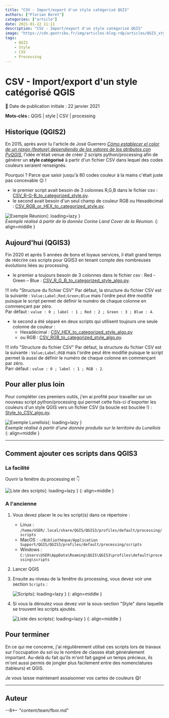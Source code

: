 ```yaml
---
title: "CSV - Import/export d'un style catégorisé QGIS"
authors: ["Florian Boret"]
categories: ["article"]
date: 2021-01-22 11:11
description: "CSV - Import/export d'un style catégorisé QGIS"
image: "https://cdn.geotribu.fr/img/articles-blog-rdp/articles/QGIS_style_CSV.gif"
tags: 
    - QGIS
    - Style
    - CSV
    - Processing
---
```


# CSV - Import/export d'un style catégorisé QGIS

:calendar: Date de publication initiale : 22 janvier 2021

**Mots-clés :** QGIS | style | CSV | processing

## Historique (QGIS2)

En 2015, après avoir lu l'article de José Guerrero [_Cómo establecer el color de un rasgo (feature) dependiendo de los valores de los atributos con PyQGIS_](https://joseguerreroa.wordpress.com/2015/02/22/como-establecer-el-color-de-un-rasgo-feature-dependiendo-de-los-valores-de-los-atributos-con-pyqgis/),  l'idée m'était venue de créer 2 scripts python/processing afin de générer un **style catégorisé** à partir d'un fichier CSV dans lequel des codes couleurs seraient renseignés.

Pourquoi ? Parce que saisir jusqu'à 80 codes couleur à la mains c'était juste pas concevable :wink: !

* le premier script avait besoin de 3 colonnes R,G,B dans le fichier csv : [CSV_R-G-B_to_categorized_style.py](https://github.com/igeofr/qgis2/blob/master/scripts/CSV_R-G-B_to_categorized_style.py).
* le second avait besoin d'un seul champ de couleur RGB ou Hexadécimal : [CSV_RGB_or_HEX_to_categorized_style.py](https://github.com/igeofr/qgis2/blob/master/scripts/CSV_RGB_or_HEX_to_categorized_style.py).

![Exemple Réunion](https://cdn.geotribu.fr/img/articles-blog-rdp/articles/CSV_QGIS_style.gif "Exemple réalisé à partir de la donnée Corine Land Cover de la Réunion."){: loading=lazy }  
*Exemple réalisé à partir de la donnée Corine Land Cover de la Réunion.*
{: align=middle }

## Aujourd'hui (QGIS3)

Fin 2020 et après 5 années de bons et loyaux services, il était grand temps de réécrire ces scripts pour QGIS3 en tenant compte des nombreuses évolutions liées au processing.

* le premier a toujours besoin de 3 colonnes dans le fichier csv : Red - Green – Blue : [CSV_R_G_B_to_categorized_style_algo.py](https://github.com/igeofr/qgis3/blob/master/scripts/style/CSV_R_G_B_to_categorized_style_algo.py).

!!! info "Structure du fichier CSV"
    Par défaut, la structure du fichier CSV est la suivante : `Value;Label;Red;Green;Blue` mais l'ordre peut être modifié puisque le script permet de définir le numéro de chaque colonne en commençant par zéro.  
    Par défaut : `value : 0 ; label : 1 ; Red : 2 ; Green : 3 ; Blue : 4`.

* le second a été séparé en deux scripts qui utilisent toujours une seule colonne de couleur :
    * Hexadécimal : [CSV_HEX_to_categorized_style_algo.py](https://github.com/igeofr/qgis3/blob/master/scripts/style/CSV_HEX_to_categorized_style_algo.py)
    * ou RGB : [CSV_RGB_to_categorized_style_algo.py](https://github.com/igeofr/qgis3/blob/master/scripts/style/CSV_RGB_to_categorized_style_algo.py).

!!! info "Structure du fichier CSV"
    Par défaut, la structure du fichier CSV est la suivante : `Value;Label;RGB` mais l'ordre peut être modifié puisque le script permet là aussi de définir le numéro de chaque colonne en commençant par zéro.  
    Parr défaut : `value : 0 ; label : 1 ; RGB : 2`.

## Pour aller plus loin

Pour compléter ces premiers outils, j'en ai profité pour travailler sur un nouveau script python/processing qui permet cette fois-ci d'exporter les couleurs d'un style QGIS vers un fichier CSV (la boucle est bouclée !) : [Style_to_CSV_algo.py](https://github.com/igeofr/qgis3/blob/master/scripts/style/Style_to_CSV_algo.py).

![Exemple Lunellois](https://cdn.geotribu.fr/img/articles-blog-rdp/articles/QGIS_style_CSV.gif "Exemple réalisé à partir d'une donnée produite sur le territoire du Lunellois."){: loading=lazy }  
*Exemple réalisé à partir d'une donnée produite sur le territoire du Lunellois*
{: align=middle }

----

## Comment ajouter ces scripts dans QGIS3

### La facilité

Ouvrir la fenêtre du processing et :point_down:

![Liste des scripts](https://cdn.geotribu.fr/img/articles-blog-rdp/articles/ajouter_scripts.png "Liste des scripts."){: loading=lazy }
{: align=middle }

### A l'ancienne

1. Vous devez placer le ou les script(s) dans ce répertoire :

    * Linux : `/home/USER/.local/share/QGIS/QGIS3/profiles/default/processing/scripts`
    * MacOS : `~/Bibliothèque/Application Support/QGIS/QGIS3/profiles/default/processing/scripts`
    * Windows : `C:\Users\USER\AppData\Roaming\QGIS\QGIS3\profiles\default\processing\scripts`

2. Lancer QGIS
3. Ensuite au niveau de la fenêtre du processing, vous devez voir une section `Scripts` :

    ![Scripts](https://cdn.geotribu.fr/img/articles-blog-rdp/articles/scripts_processing.png "Scripts."){: loading=lazy }
    {: align=middle }

4. Si vous la déroulez vous devez voir la sous-section "Style" dans laquelle se trouvent les scripts ajoutés.

    ![Liste des scripts](https://cdn.geotribu.fr/img/articles-blog-rdp/articles/scripts_QGIS_style.png "Liste des scripts."){: loading=lazy }
    {: align=middle }

## Pour terminer

En ce qui me concerne, j'ai régulièrement utilisé ces scripts lors de travaux sur l'occupation du sol ou le nombre de classes était généralement important. Au-delà du fait qu'ils m'ont fait gagné un temps précieux, ils m'ont aussi permis de jongler plus facilement entre des nomenclatures (tableurs) et QGIS.

Je vous laisse maintenant assaisonner vos cartes de couleurs :yum:!

----

## Auteur

--8<-- "content/team/fbor.md"
